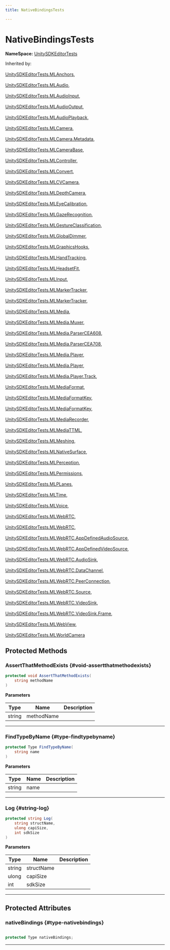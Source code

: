 ```yaml
---
title: NativeBindingsTests

---
```


# NativeBindingsTests



**NameSpace:** 
[UnitySDKEditorTests](/versioned_docs/version-14-Jun-2023/unity-api/api/UnitySDKEditorTests/UnitySDKEditorTests.md) 





Inherited by: <br></br>[UnitySDKEditorTests.MLAnchors](/versioned_docs/version-14-Jun-2023/unity-api/api/UnitySDKEditorTests/UnitySDKEditorTests.MLAnchors.md), <br></br>[UnitySDKEditorTests.MLAudio](/versioned_docs/version-14-Jun-2023/unity-api/api/UnitySDKEditorTests/UnitySDKEditorTests.MLAudio.md), <br></br>[UnitySDKEditorTests.MLAudioInput](/versioned_docs/version-14-Jun-2023/unity-api/api/UnitySDKEditorTests/UnitySDKEditorTests.MLAudioInput.md), <br></br>[UnitySDKEditorTests.MLAudioOutput](/versioned_docs/version-14-Jun-2023/unity-api/api/UnitySDKEditorTests/UnitySDKEditorTests.MLAudioOutput.md), <br></br>[UnitySDKEditorTests.MLAudioPlayback](/versioned_docs/version-14-Jun-2023/unity-api/api/UnitySDKEditorTests/UnitySDKEditorTests.MLAudioPlayback.md), <br></br>[UnitySDKEditorTests.MLCamera](/versioned_docs/version-14-Jun-2023/unity-api/api/UnitySDKEditorTests/MLCamera/UnitySDKEditorTests.MLCamera.md), <br></br>[UnitySDKEditorTests.MLCamera.Metadata](/versioned_docs/version-14-Jun-2023/unity-api/api/UnitySDKEditorTests/MLCamera/UnitySDKEditorTests.MLCamera.Metadata.md), <br></br>[UnitySDKEditorTests.MLCameraBase](/versioned_docs/version-14-Jun-2023/unity-api/api/UnitySDKEditorTests/UnitySDKEditorTests.MLCameraBase.md), <br></br>[UnitySDKEditorTests.MLController](/versioned_docs/version-14-Jun-2023/unity-api/api/UnitySDKEditorTests/UnitySDKEditorTests.MLController.md), <br></br>[UnitySDKEditorTests.MLConvert](/versioned_docs/version-14-Jun-2023/unity-api/api/UnitySDKEditorTests/UnitySDKEditorTests.MLConvert.md), <br></br>[UnitySDKEditorTests.MLCVCamera](/versioned_docs/version-14-Jun-2023/unity-api/api/UnitySDKEditorTests/UnitySDKEditorTests.MLCVCamera.md), <br></br>[UnitySDKEditorTests.MLDepthCamera](/versioned_docs/version-14-Jun-2023/unity-api/api/UnitySDKEditorTests/UnitySDKEditorTests.MLDepthCamera.md), <br></br>[UnitySDKEditorTests.MLEyeCalibration](/versioned_docs/version-14-Jun-2023/unity-api/api/UnitySDKEditorTests/UnitySDKEditorTests.MLEyeCalibration.md), <br></br>[UnitySDKEditorTests.MLGazeRecognition](/versioned_docs/version-14-Jun-2023/unity-api/api/UnitySDKEditorTests/UnitySDKEditorTests.MLGazeRecognition.md), <br></br>[UnitySDKEditorTests.MLGestureClassification](/versioned_docs/version-14-Jun-2023/unity-api/api/UnitySDKEditorTests/UnitySDKEditorTests.MLGestureClassification.md), <br></br>[UnitySDKEditorTests.MLGlobalDimmer](/versioned_docs/version-14-Jun-2023/unity-api/api/UnitySDKEditorTests/UnitySDKEditorTests.MLGlobalDimmer.md), <br></br>[UnitySDKEditorTests.MLGraphicsHooks](/versioned_docs/version-14-Jun-2023/unity-api/api/UnitySDKEditorTests/UnitySDKEditorTests.MLGraphicsHooks.md), <br></br>[UnitySDKEditorTests.MLHandTracking](/versioned_docs/version-14-Jun-2023/unity-api/api/UnitySDKEditorTests/UnitySDKEditorTests.MLHandTracking.md), <br></br>[UnitySDKEditorTests.MLHeadsetFit](/versioned_docs/version-14-Jun-2023/unity-api/api/UnitySDKEditorTests/UnitySDKEditorTests.MLHeadsetFit.md), <br></br>[UnitySDKEditorTests.MLInput](/versioned_docs/version-14-Jun-2023/unity-api/api/UnitySDKEditorTests/UnitySDKEditorTests.MLInput.md), <br></br>[UnitySDKEditorTests.MLMarkerTracker](/versioned_docs/version-14-Jun-2023/unity-api/api/UnitySDKEditorTests/UnitySDKEditorTests.MLMarkerTracker.md), <br></br>[UnitySDKEditorTests.MLMarkerTracker](/versioned_docs/version-14-Jun-2023/unity-api/api/UnitySDKEditorTests/UnitySDKEditorTests.MLMarkerTracker.md), <br></br>[UnitySDKEditorTests.MLMedia](/versioned_docs/version-14-Jun-2023/unity-api/api/UnitySDKEditorTests/MLMedia/UnitySDKEditorTests.MLMedia.md), <br></br>[UnitySDKEditorTests.MLMedia.Muxer](/versioned_docs/version-14-Jun-2023/unity-api/api/UnitySDKEditorTests/MLMedia/UnitySDKEditorTests.MLMedia.Muxer.md), <br></br>[UnitySDKEditorTests.MLMedia.ParserCEA608](/versioned_docs/version-14-Jun-2023/unity-api/api/UnitySDKEditorTests/MLMedia/UnitySDKEditorTests.MLMedia.ParserCEA608.md), <br></br>[UnitySDKEditorTests.MLMedia.ParserCEA708](/versioned_docs/version-14-Jun-2023/unity-api/api/UnitySDKEditorTests/MLMedia/UnitySDKEditorTests.MLMedia.ParserCEA708.md), <br></br>[UnitySDKEditorTests.MLMedia.Player](/versioned_docs/version-14-Jun-2023/unity-api/api/UnitySDKEditorTests/MLMedia/Player/UnitySDKEditorTests.MLMedia.Player.md), <br></br>[UnitySDKEditorTests.MLMedia.Player](/versioned_docs/version-14-Jun-2023/unity-api/api/UnitySDKEditorTests/MLMedia/Player/UnitySDKEditorTests.MLMedia.Player.md), <br></br>[UnitySDKEditorTests.MLMedia.Player.Track](/versioned_docs/version-14-Jun-2023/unity-api/api/UnitySDKEditorTests/MLMedia/Player/UnitySDKEditorTests.MLMedia.Player.Track.md), <br></br>[UnitySDKEditorTests.MLMediaFormat](/versioned_docs/version-14-Jun-2023/unity-api/api/UnitySDKEditorTests/UnitySDKEditorTests.MLMediaFormat.md), <br></br>[UnitySDKEditorTests.MLMediaFormatKey](/versioned_docs/version-14-Jun-2023/unity-api/api/UnitySDKEditorTests/UnitySDKEditorTests.MLMediaFormatKey.md), <br></br>[UnitySDKEditorTests.MLMediaFormatKey](/versioned_docs/version-14-Jun-2023/unity-api/api/UnitySDKEditorTests/UnitySDKEditorTests.MLMediaFormatKey.md), <br></br>[UnitySDKEditorTests.MLMediaRecorder](/versioned_docs/version-14-Jun-2023/unity-api/api/UnitySDKEditorTests/UnitySDKEditorTests.MLMediaRecorder.md), <br></br>[UnitySDKEditorTests.MLMediaTTML](/versioned_docs/version-14-Jun-2023/unity-api/api/UnitySDKEditorTests/UnitySDKEditorTests.MLMediaTTML.md), <br></br>[UnitySDKEditorTests.MLMeshing](/versioned_docs/version-14-Jun-2023/unity-api/api/UnitySDKEditorTests/UnitySDKEditorTests.MLMeshing.md), <br></br>[UnitySDKEditorTests.MLNativeSurface](/versioned_docs/version-14-Jun-2023/unity-api/api/UnitySDKEditorTests/UnitySDKEditorTests.MLNativeSurface.md), <br></br>[UnitySDKEditorTests.MLPerception](/versioned_docs/version-14-Jun-2023/unity-api/api/UnitySDKEditorTests/UnitySDKEditorTests.MLPerception.md), <br></br>[UnitySDKEditorTests.MLPermissions](/versioned_docs/version-14-Jun-2023/unity-api/api/UnitySDKEditorTests/UnitySDKEditorTests.MLPermissions.md), <br></br>[UnitySDKEditorTests.MLPLanes](/versioned_docs/version-14-Jun-2023/unity-api/api/UnitySDKEditorTests/UnitySDKEditorTests.MLPLanes.md), <br></br>[UnitySDKEditorTests.MLTime](/versioned_docs/version-14-Jun-2023/unity-api/api/UnitySDKEditorTests/UnitySDKEditorTests.MLTime.md), <br></br>[UnitySDKEditorTests.MLVoice](/versioned_docs/version-14-Jun-2023/unity-api/api/UnitySDKEditorTests/UnitySDKEditorTests.MLVoice.md), <br></br>[UnitySDKEditorTests.MLWebRTC](/versioned_docs/version-14-Jun-2023/unity-api/api/UnitySDKEditorTests/MLWebRTC/UnitySDKEditorTests.MLWebRTC.md), <br></br>[UnitySDKEditorTests.MLWebRTC](/versioned_docs/version-14-Jun-2023/unity-api/api/UnitySDKEditorTests/MLWebRTC/UnitySDKEditorTests.MLWebRTC.md), <br></br>[UnitySDKEditorTests.MLWebRTC.AppDefinedAudioSource](/versioned_docs/version-14-Jun-2023/unity-api/api/UnitySDKEditorTests/MLWebRTC/UnitySDKEditorTests.MLWebRTC.AppDefinedAudioSource.md), <br></br>[UnitySDKEditorTests.MLWebRTC.AppDefinedVideoSource](/versioned_docs/version-14-Jun-2023/unity-api/api/UnitySDKEditorTests/MLWebRTC/UnitySDKEditorTests.MLWebRTC.AppDefinedVideoSource.md), <br></br>[UnitySDKEditorTests.MLWebRTC.AudioSink](/versioned_docs/version-14-Jun-2023/unity-api/api/UnitySDKEditorTests/MLWebRTC/UnitySDKEditorTests.MLWebRTC.AudioSink.md), <br></br>[UnitySDKEditorTests.MLWebRTC.DataChannel](/versioned_docs/version-14-Jun-2023/unity-api/api/UnitySDKEditorTests/MLWebRTC/UnitySDKEditorTests.MLWebRTC.DataChannel.md), <br></br>[UnitySDKEditorTests.MLWebRTC.PeerConnection](/versioned_docs/version-14-Jun-2023/unity-api/api/UnitySDKEditorTests/MLWebRTC/UnitySDKEditorTests.MLWebRTC.PeerConnection.md), <br></br>[UnitySDKEditorTests.MLWebRTC.Source](/versioned_docs/version-14-Jun-2023/unity-api/api/UnitySDKEditorTests/MLWebRTC/UnitySDKEditorTests.MLWebRTC.Source.md), <br></br>[UnitySDKEditorTests.MLWebRTC.VideoSink](/versioned_docs/version-14-Jun-2023/unity-api/api/UnitySDKEditorTests/MLWebRTC/VideoSink/UnitySDKEditorTests.MLWebRTC.VideoSink.md), <br></br>[UnitySDKEditorTests.MLWebRTC.VideoSink.Frame](/versioned_docs/version-14-Jun-2023/unity-api/api/UnitySDKEditorTests/MLWebRTC/VideoSink/UnitySDKEditorTests.MLWebRTC.VideoSink.Frame.md), <br></br>[UnitySDKEditorTests.MLWebView](/versioned_docs/version-14-Jun-2023/unity-api/api/UnitySDKEditorTests/UnitySDKEditorTests.MLWebView.md), <br></br>[UnitySDKEditorTests.MLWorldCamera](/versioned_docs/version-14-Jun-2023/unity-api/api/UnitySDKEditorTests/UnitySDKEditorTests.MLWorldCamera.md)




## Protected Methods

### AssertThatMethodExists {#void-assertthatmethodexists}

```csharp
protected void AssertThatMethodExists(
    string methodName
)
```


**Parameters**

| Type | Name  | Description  | 
|--|--|--|
| string |methodName||






-----------

### FindTypeByName {#type-findtypebyname}

```csharp
protected Type FindTypeByName(
    string name
)
```


**Parameters**

| Type | Name  | Description  | 
|--|--|--|
| string |name||






-----------

### Log {#string-log}

```csharp
protected string Log(
    string structName,
    ulong capiSize,
    int sdkSize
)
```


**Parameters**

| Type | Name  | Description  | 
|--|--|--|
| string |structName||
| ulong |capiSize||
| int |sdkSize||






-----------

## Protected Attributes

### nativeBindings {#type-nativebindings}

```csharp

protected Type nativeBindings;

```






-----------


